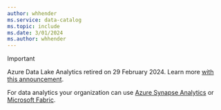 ```yaml
---
author: whhender
ms.service: data-catalog
ms.topic: include
ms.date: 3/01/2024
ms.author: whhender
---
```

> [!IMPORTANT]
> Azure Data Lake Analytics retired on 29 February 2024. Learn more [with this announcement](https://azure.microsoft.com/updates/migrate-to-azure-synapse-analytics/).
>
> For data analytics your organization can use [Azure Synapse Analytics](/azure/synapse-analytics/overview-what-is) or [Microsoft Fabric](/fabric/get-started/microsoft-fabric-overview).